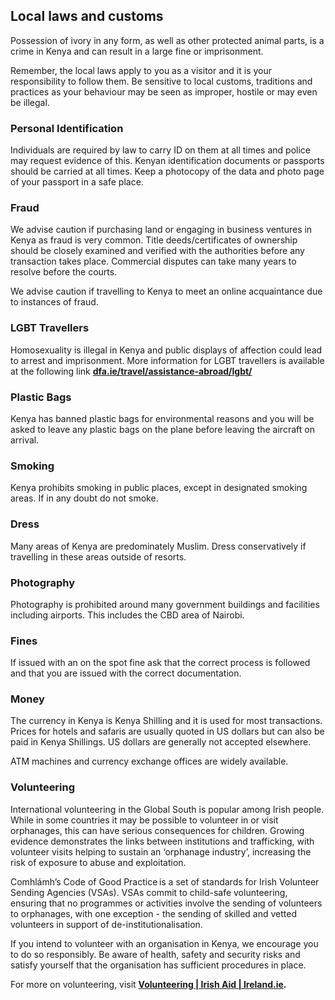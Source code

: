 ## Local laws and customs

Possession of ivory in any form, as well as other protected animal parts, is a crime in Kenya and can result in a large fine or imprisonment.

Remember, the local laws apply to you as a visitor and it is your responsibility to follow them. Be sensitive to local customs, traditions and practices as your behaviour may be seen as improper, hostile or may even be illegal.

### **Personal Identification**

Individuals are required by law to carry ID on them at all times and police may request evidence of this. Kenyan identification documents or passports should be carried at all times. Keep a photocopy of the data and photo page of your passport in a safe place.

### **Fraud**

We advise caution if purchasing land or engaging in business ventures in Kenya as fraud is very common. Title deeds/certificates of ownership should be closely examined and verified with the authorities before any transaction takes place. Commercial disputes can take many years to resolve before the courts.

We advise caution if travelling to Kenya to meet an online acquaintance due to instances of fraud.

### **LGBT Travellers**

Homosexuality is illegal in Kenya and public displays of affection could lead to arrest and imprisonment. More information for LGBT travellers is available at the following link [**dfa.ie/travel/assistance-abroad/lgbt/**](/en/dfa/overseas-travel/know-before-you-go-/)

### **Plastic Bags**

Kenya has banned plastic bags for environmental reasons and you will be asked to leave any plastic bags on the plane before leaving the aircraft on arrival.

### **Smoking**

Kenya prohibits smoking in public places, except in designated smoking areas. If in any doubt do not smoke.

### **Dress**

Many areas of Kenya are predominately Muslim. Dress conservatively if travelling in these areas outside of resorts.

### **Photography**

Photography is prohibited around many government buildings and facilities including airports. This includes the CBD area of Nairobi.

### **Fines**

If issued with an on the spot fine ask that the correct process is followed and that you are issued with the correct documentation.

### **Money**

The currency in Kenya is Kenya Shilling and it is used for most transactions. Prices for hotels and safaris are usually quoted in US dollars but can also be paid in Kenya Shillings. US dollars are generally not accepted elsewhere.

ATM machines and currency exchange offices are widely available.

### **Volunteering**

International volunteering in the Global South is popular among Irish people. While in some countries it may be possible to volunteer in or visit orphanages, this can have serious consequences for children. Growing evidence demonstrates the links between institutions and trafficking, with volunteer visits helping to sustain an ‘orphanage industry’, increasing the risk of exposure to abuse and exploitation.

Comhlámh’s Code of Good Practice is a set of standards for Irish Volunteer Sending Agencies (VSAs). VSAs commit to child-safe volunteering, ensuring that no programmes or activities involve the sending of volunteers to orphanages, with one exception - the sending of skilled and vetted volunteers in support of de-institutionalisation.

If you intend to volunteer with an organisation in Kenya, we encourage you to do so responsibly. Be aware of health, safety and security risks and satisfy yourself that the organisation has sufficient procedures in place.

For more on volunteering, visit [**Volunteering | Irish Aid | Ireland.ie**](https://www.ireland.ie/en/irish-aid/get-involved/volunteering/)**.**